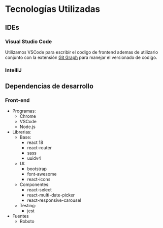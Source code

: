 # Tecnologías Utilizadas

## IDEs

### Visual Studio Code

Utilizamos VSCode para escribir el codigo de frontend ademas de utilizarlo conjunto con la extensión [Git Graph](https://marketplace.visualstudio.com/items?itemName=mhutchie.git-graph) para manejar el versionado de codigo.

### IntelliJ



## Dependencias de desarrollo

### Front-end
- Programas:
  - Chrome
  - VSCode
  - Node.js
- Librerias:
  - Base:
    - react 18
    - react-router
    - sass
    - uuidv4
  - UI:
    - bootstrap
    - font-awesome
    - react-icons
  - Componentes:
    - react-select
    - react-multi-date-picker
    - react-responsive-carousel
  - Testing:
    - jest
- Fuentes
  - Roboto